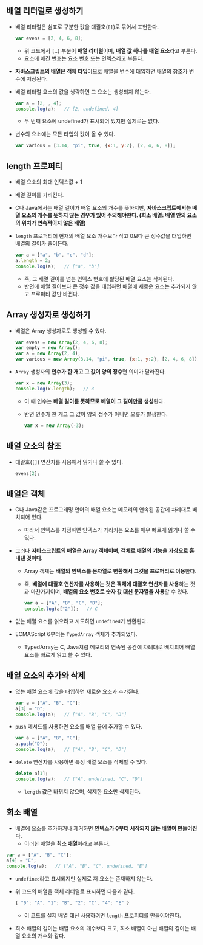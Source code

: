 ## 배열 리터럴로 생성하기

- 배열 리터럴은 쉼표로 구분한 값을 대괄호(`[]`)로 묶어서 표현한다.
    
    ```jsx
    var evens = [2, 4, 6, 8];
    ```
    
    - 위 코드에서 `[…]` 부분이 **배열 리터럴**이며, **배열 값 하나를 배열 요소**라고 부른다.
    - 요소에 매긴 번호는 요소 번호 또는 인덱스라고 부른다.
- **자바스크립트의 배열은 객체 타입**이므로 배열을 변수에 대입하면 배열의 참조가 변수에 저장된다.
- 배열 리터럴 요소의 값을 생략하면 그 요소는 생성되지 않는다.
    
    ```jsx
    var a = [2, , 4];
    console.log(a);   // [2, undefined, 4]
    ```
    
    - 두 번째 요소에 undefined가 표시되어 있지만 실제로는 없다.
- 변수의 요소에는 모든 타입의 값이 올 수 있다.
    
    ```jsx
    var various = [3.14, "pi", true, {x:1, y:2}, [2, 4, 6, 8]];
    ```
    

## length 프로퍼티

- 배열 요소의 최대 인덱스값 + 1
- 배열 길이를 가리킨다.
- C나 Java에서는 배열 길이가 배열 요소의 개수를 뜻하지만, **자바스크립트에서는 배열 요소의 개수를 뜻하지 않는 경우가 있어 주의해야한다. (희소 배열: 배열 안의 요소의 위치가 연속적이지 않은 배열)**
- `length` 프로퍼티에 현재의 배열 요소 개수보다 작고 0보다 큰 정수값을 대입하면 배열의 길이가 줄어든다.
    
    ```jsx
    var a = ["a", "b", "c", "d"];
    a.length = 2;
    console.log(a);   // ["a", "b"]
    ```
    
    - 즉, 그 배열 길이를 넘는 인덱스 번호에 할당된 배열 요소는 삭제된다.
    - 반면에 배열 길이보다 큰 정수 값을 대입하면 배열에 새로운 요소는 추가되지 않고 프로퍼티 값만 바뀐다.

## Array 생성자로 생성하기

- 배열은 Array 생성자로도 생성할 수 있다.
    
    ```jsx
    var evens = new Array(2, 4, 6, 8);
    var empty = new Array();
    var a = new Array(2, 4);
    var various = new Array(3.14, "pi", true, {x:1, y:2}, [2, 4, 6, 8]);
    ```
    
- `Array` 생성자의 **인수가 한 개고 그 값이 양의 정수**면 의미가 달라진다.
    
    ```jsx
    var x = new Array(3);
    console.log(x.length);   // 3
    ```
    
    - 이 때 인수는 **배열 길이를 뜻하므로 배열이 그 길이만큼 생성**된다.
    - 반면 인수가 한 개고 그 값이 양의 정수가 아니면 오류가 발생한다.
        
        ```jsx
        var x = new Array(-3);
        ```
        

## 배열 요소의 참조

- 대괄호(`[]`) 연산자를 사용해서 읽거나 쓸 수 있다.
    
    ```jsx
    evens[2];
    ```
    

## 배열은 객체

- C나 Java같은 프로그래밍 언어의 배열 요소는 메모리의 연속된 공간에 차례대로 배치되어 있다.
    - 따라서 인덱스를 지정하면 인덱스가 가리키는 요소를 매우 빠르게 읽거나 쓸 수 있다.
- 그러나 **자바스크립트의 배열은 Array 객체이며, 객체로 배열의 기능을 가상으로 흉내낸 것이다.**
    - Array 객체는 **배열의 인덱스를 문자열로 변환해서 그것을 프로퍼티로 이용**한다.
    - 즉, **배열에 대괄호 연산자를 사용하는 것은 객체에 대괄호 연산자를 사용**하는 것과 마찬가지이며, **배열의 요소 번호로 숫자 값 대신 문자열을 사용**할 수 있다.
        
        ```jsx
        var a = ["A", "B", "C", "D"];
        console.log(a["2"]);   // C
        ```
        
- 없는 배열 요소를 읽으려고 시도하면 `undefined`가 반환된다.
- ECMAScript 6부터는 `TypedArray` 객체가 추가되었다.
    - TypedArray는 C, Java처럼 메모리의 연속된 공간에 차례대로 배치되어 배열 요소를 빠르게 읽고 쓸 수 있다.

## 배열 요소의 추가와 삭제

- 없는 배열 요소에 값을 대입하면 새로운 요소가 추가된다.
    
    ```jsx
    var a = ["A", "B", "C"];
    a[3] = "D";
    console.log(a);   // ["A", "B", "C", "D"]
    ```
    
- `push` 메서드를 사용하면 요소를 배열 끝에 추가할 수 있다.
    
    ```jsx
    var a = ["A", "B", "C"];
    a.push("D");
    console.log(a);   // ["A", "B", "C", "D"]
    ```
    
- `delete` 연산자를 사용하면 특정 배열 요소를 삭제할 수 있다.
    
    ```jsx
    delete a[1];
    console.log(a);   // ["A", undefined, "C", "D"]
    ```
    
    - `length` 값은 바뀌지 않으며, 삭제한 요소만 삭제된다.
    

## 희소 배열

- 배열에 요소를 추가하거나 제거하면 **인덱스가 0부터 시작되지 않는 배열이 만들어진다.**
    - 이러한 배열을 **희소 배열**이라고 부른다.

```jsx
var a = ["A", "B", "C"];
a[4] = "E";
console.log(a);   // ["A", "B", "C", undefined, "E"]
```

- `undefined`라고 표시되지만 실제로 저 요소는 존재하지 않는다.
- 위 코드의 배열을 객체 리터럴로 표시하면 다음과 같다.
    
    ```jsx
    { "0": "A", "1": "B", "2": "C", "4": "E" }
    ```
    
    - 이 코드를 실제 배열 대신 사용하려면 `length` 프로퍼티를 만들어야한다.
- 희소 배열의 길이는 배열 요소의 개수보다 크고, 희소 배열이 아닌 배열의 길이는 배열 요소의 개수와 같다.